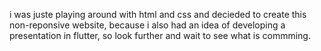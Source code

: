 i was juste playing around with html and css and decieded to create this non-reponsive website, because i also had an idea of developing a presentation in flutter, so look further and wait to see what is commming.
